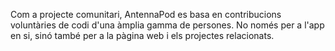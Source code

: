 Com a projecte comunitari, AntennaPod es basa en contribucions voluntàries de codi d'una àmplia gamma de persones. No només per a l'app en si, sinó també per a la pàgina web i els projectes relacionats.
